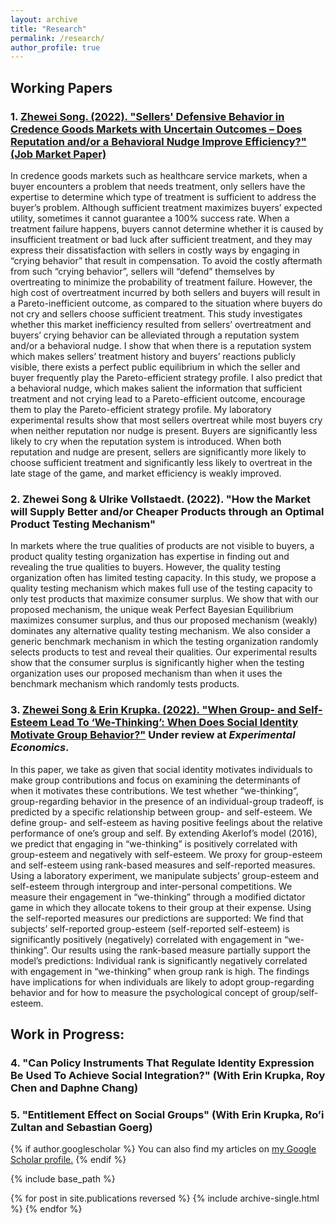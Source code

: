 ```yaml
---
layout: archive
title: "Research"
permalink: /research/
author_profile: true
---
```


## Working Papers

### 1. [Zhewei Song. (2022). "Sellers' Defensive Behavior in Credence Goods Markets with Uncertain Outcomes – Does Reputation and/or a Behavioral Nudge Improve Efficiency?" (Job Market Paper)](https://zheweisong.github.io/files/DefensiveTreatment.pdf)
In credence goods markets such as healthcare service markets, when a buyer encounters a problem that needs treatment, only sellers have the expertise to determine which type of treatment is sufficient to address the buyer’s problem. Although sufficient treatment maximizes buyers’ expected utility, sometimes it cannot guarantee a 100% success rate. When a treatment failure happens, buyers cannot determine whether it is caused by insufficient treatment or bad luck after sufficient treatment, and they may express their dissatisfaction with sellers in costly ways by engaging in “crying behavior” that result in compensation. To avoid the costly aftermath from such “crying behavior”, sellers will “defend” themselves by overtreating to minimize the probability of treatment failure. However, the high cost of overtreatment incurred by both sellers and buyers will result in a Pareto-inefficient outcome, as compared to the situation where buyers do not cry and sellers choose sufficient treatment. This study investigates whether this market inefficiency resulted from sellers’ overtreatment and buyers’ crying behavior can be alleviated through a reputation system and/or a behavioral nudge. I show that when there is a reputation system which makes sellers’ treatment history and buyers’ reactions publicly visible, there exists a perfect public equilibrium in which the seller and buyer frequently play the Pareto-efficient strategy profile. I also predict that a behavioral nudge, which makes salient the information that sufficient treatment and not crying lead to a Pareto-efficient outcome, encourage them to play the Pareto-efficient strategy profile. My laboratory experimental results show that most sellers overtreat while most buyers cry when neither reputation nor nudge is present. Buyers are significantly less likely to cry when the reputation system is introduced. When both reputation and nudge are present, sellers are significantly more likely to choose sufficient treatment and significantly less likely to overtreat in the late stage of the game, and market efficiency is weakly improved.

### 2.	Zhewei Song & Ulrike Vollstaedt. (2022). "How the Market will Supply Better and/or Cheaper Products through an Optimal Product Testing Mechanism"
In markets where the true qualities of products are not visible to buyers, a product quality testing organization has expertise in finding out and revealing the true qualities to buyers. However, the quality testing organization often has limited testing capacity. In this study, we propose a quality testing mechanism which makes full use of the testing capacity to only test products that maximize consumer surplus. We show that with our proposed mechanism, the unique weak Perfect Bayesian Equilibrium maximizes consumer surplus, and thus our proposed mechanism (weakly) dominates any alternative quality testing mechanism. We also consider a generic benchmark mechanism in which the testing organization randomly selects products to test and reveal their qualities. Our experimental results show that the consumer surplus is significantly higher when the testing organization uses our proposed mechanism than when it uses the benchmark mechanism which randomly tests products.

### 3. [Zhewei Song & Erin Krupka. (2022). "When Group- and Self-Esteem Lead To ‘We-Thinking’: When Does Social Identity Motivate Group Behavior?"](https://zheweisong.github.io/files/Wethinking.pdf) Under review at *Experimental Economics*.
In this paper, we take as given that social identity motivates individuals to make group contributions and focus on examining the determinants of when it motivates these contributions. We test whether “we-thinking”, group-regarding behavior in the presence of an individual-group tradeoff, is predicted by a specific relationship between group- and self-esteem. We define group- and self-esteem as having positive feelings about the relative performance of one’s group and self. By extending Akerlof’s model (2016), we predict that engaging in “we-thinking” is positively correlated with group-esteem and negatively with self-esteem. We proxy for group-esteem and self-esteem using rank-based measures and self-reported measures. Using a laboratory experiment, we manipulate subjects’ group-esteem and self-esteem through intergroup and inter-personal competitions. We measure their engagement in “we-thinking” through a modified dictator game in which they allocate tokens to their group at their expense. Using the self-reported measures our predictions are supported: We find that subjects’ self-reported group-esteem (self-reported self-esteem) is significantly positively (negatively) correlated with engagement in “we-thinking”. Our results using the rank-based measure partially support the model’s predictions: Individual rank is significantly negatively correlated with engagement in “we-thinking” when group rank is high. The findings have implications for when individuals are likely to adopt group-regarding behavior and for how to measure the psychological concept of group/self-esteem.






## Work in Progress:
### 4. "Can Policy Instruments That Regulate Identity Expression Be Used To Achieve Social Integration?" (With Erin Krupka, Roy Chen and Daphne Chang)

### 5. "Entitlement Effect on Social Groups" (With Erin Krupka, Ro’i Zultan and Sebastian Goerg)

{% if author.googlescholar %}
  You can also find my articles on <u><a href="{{author.googlescholar}}">my Google Scholar profile</a>.</u>
{% endif %}

{% include base_path %}

{% for post in site.publications reversed %}
  {% include archive-single.html %}
{% endfor %}
